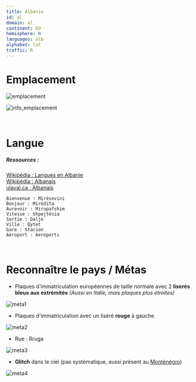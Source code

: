```yaml
---
title: Albanie
id: al
domain: al
continent: EU
hemisphere: N
languages: alb
alphabet: lat
traffic: R
---
```


# Emplacement

![emplacement](https://upload.wikimedia.org/wikipedia/commons/thumb/c/ce/Europe-Albania.svg/500px-Europe-Albania.svg.png)

![info_emplacement](https://upload.wikimedia.org/wikipedia/commons/6/66/Albanie_carte.png)

<br/>

# Langue

##### Ressources :
[Wikipédia : Langues en Albanie](https://fr.wikipedia.org/wiki/Langues_en_Albanie)  
[Wikipédia : Albanais](https://fr.wikipedia.org/wiki/Albanais)  
[ulaval.ca : Albanais](http://www.axl.cefan.ulaval.ca/monde/langue_albanaise.htm)

```
Bienvenue : Mirësevini
Bonjour : Mirëdita
Aurevoir : Mirupafshim
Vitesse : Shpejtësia
Sortie : Dalje
Ville : Qytet
Gare : Stacion
Aéroport : Aeroporti
```

<br/>

# Reconnaître le pays / Métas

- Plaques d’immatriculation européennes de taille normale avec 2 **liserés bleus aux extrémités** 
  _(Aussi en Italie, mais plaques plus étroites)_

![meta1](/images/al_geoguessr2.png)

- Plaques d'immatriculation avec un liséré **rouge** à gauche

![meta2](/images/al_geoguessr3.png)

- Rue : Rruga

![meta3](/images/al_geoguessr4.png)

- **Glitch** dans le ciel (pas systématique, aussi présent au [Monténégro](/flag/me)) 

![meta4](/images/al_geoguessr.png)
